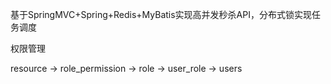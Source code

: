 基于SpringMVC+Spring+Redis+MyBatis实现高并发秒杀API，分布式锁实现任务调度

权限管理

resource
->
role_permission
->
role
->
user_role
->
users


